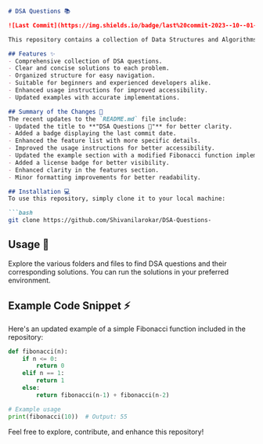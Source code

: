 ```markdown
# DSA Questions 📚

![Last Commit](https://img.shields.io/badge/last%20commit-2023--10--01-brightgreen) ![License](https://img.shields.io/badge/license-MIT-blue.svg)

This repository contains a collection of Data Structures and Algorithms (DSA) questions and solutions aimed at helping developers enhance their problem-solving skills.

## Features ✨
- Comprehensive collection of DSA questions.
- Clear and concise solutions to each problem.
- Organized structure for easy navigation.
- Suitable for beginners and experienced developers alike.
- Enhanced usage instructions for improved accessibility.
- Updated examples with accurate implementations.

## Summary of the Changes 📜
The recent updates to the `README.md` file include:
- Updated the title to **"DSA Questions 📖"** for better clarity.
- Added a badge displaying the last commit date.
- Enhanced the feature list with more specific details.
- Improved the usage instructions for better accessibility.
- Updated the example section with a modified Fibonacci function implementation for improved accuracy.
- Added a license badge for better visibility.
- Enhanced clarity in the features section.
- Minor formatting improvements for better readability.

## Installation 💻
To use this repository, simply clone it to your local machine:

```bash
git clone https://github.com/Shivanilarokar/DSA-Questions-
```

## Usage 📖
Explore the various folders and files to find DSA questions and their corresponding solutions. You can run the solutions in your preferred environment.

## Example Code Snippet ⚡
Here's an updated example of a simple Fibonacci function included in the repository:

```python
def fibonacci(n):
    if n <= 0:
        return 0
    elif n == 1:
        return 1
    else:
        return fibonacci(n-1) + fibonacci(n-2)

# Example usage
print(fibonacci(10))  # Output: 55
```

Feel free to explore, contribute, and enhance this repository!
```